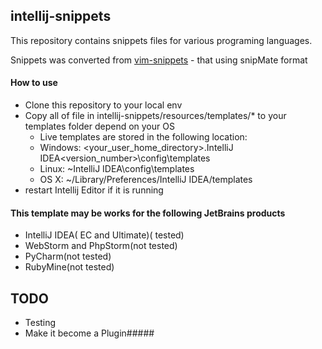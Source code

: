 ## intellij-snippets
This repository contains snippets files for various programing languages.

Snippets was converted from [vim-snippets](https://github.com/honza/vim-snippets) - that using snipMate format
#### How to use
- Clone this repository to your local env
- Copy all of file in intellij-snippets/resources/templates/* to your templates folder depend on your OS
    - Live templates are stored in the following location:
    - Windows: <your_user_home_directory>.IntelliJ IDEA<version_number>\config\templates
    - Linux: ~IntelliJ IDEA<version>\config\templates
    - OS X: ~/Library/Preferences/IntelliJ IDEA<version>/templates
- restart Intellij Editor if it is running

#### This template may be works for the following JetBrains products
- IntelliJ IDEA( EC and Ultimate)( tested)
- WebStorm and PhpStorm(not tested)
- PyCharm(not tested)
- RubyMine(not tested)

## TODO
- Testing
- Make it become a Plugin##### 
